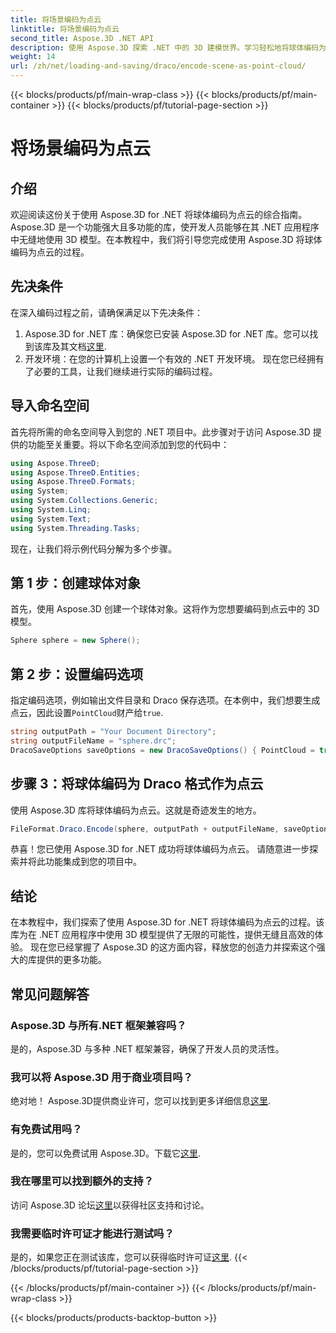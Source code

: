 ```yaml
---
title: 将场景编码为点云
linktitle: 将场景编码为点云
second_title: Aspose.3D .NET API
description: 使用 Aspose.3D 探索 .NET 中的 3D 建模世界。学习轻松地将球体编码为点云。现在就释放你的创造力吧！
weight: 14
url: /zh/net/loading-and-saving/draco/encode-scene-as-point-cloud/
---
```


{{< blocks/products/pf/main-wrap-class >}}
{{< blocks/products/pf/main-container >}}
{{< blocks/products/pf/tutorial-page-section >}}

# 将场景编码为点云

## 介绍
欢迎阅读这份关于使用 Aspose.3D for .NET 将球体编码为点云的综合指南。 Aspose.3D 是一个功能强大且多功能的库，使开发人员能够在其 .NET 应用程序中无缝地使用 3D 模型。在本教程中，我们将引导您完成使用 Aspose.3D 将球体编码为点云的过程。
## 先决条件
在深入编码过程之前，请确保满足以下先决条件：
1. Aspose.3D for .NET 库：确保您已安装 Aspose.3D for .NET 库。您可以找到该库及其文档[这里](https://reference.aspose.com/3d/net/).
2. 开发环境：在您的计算机上设置一个有效的 .NET 开发环境。
现在您已经拥有了必要的工具，让我们继续进行实际的编码过程。
## 导入命名空间
首先将所需的命名空间导入到您的 .NET 项目中。此步骤对于访问 Aspose.3D 提供的功能至关重要。将以下命名空间添加到您的代码中：
```csharp
using Aspose.ThreeD;
using Aspose.ThreeD.Entities;
using Aspose.ThreeD.Formats;
using System;
using System.Collections.Generic;
using System.Linq;
using System.Text;
using System.Threading.Tasks;
```
现在，让我们将示例代码分解为多个步骤。
## 第 1 步：创建球体对象
首先，使用 Aspose.3D 创建一个球体对象。这将作为您想要编码到点云中的 3D 模型。
```csharp
Sphere sphere = new Sphere();
```
## 第 2 步：设置编码选项
指定编码选项，例如输出文件目录和 Draco 保存选项。在本例中，我们想要生成点云，因此设置`PointCloud`财产给`true`.
```csharp
string outputPath = "Your Document Directory";
string outputFileName = "sphere.drc";
DracoSaveOptions saveOptions = new DracoSaveOptions() { PointCloud = true };
```
## 步骤 3：将球体编码为 Draco 格式作为点云
使用 Aspose.3D 库将球体编码为点云。这就是奇迹发生的地方。
```csharp
FileFormat.Draco.Encode(sphere, outputPath + outputFileName, saveOptions);
```
恭喜！您已使用 Aspose.3D for .NET 成功将球体编码为点云。
请随意进一步探索并将此功能集成到您的项目中。
## 结论
在本教程中，我们探索了使用 Aspose.3D for .NET 将球体编码为点云的过程。该库为在 .NET 应用程序中使用 3D 模型提供了无限的可能性，提供无缝且高效的体验。
现在您已经掌握了 Aspose.3D 的这方面内容，释放您的创造力并探索这个强大的库提供的更多功能。
## 常见问题解答
### Aspose.3D 与所有.NET 框架兼容吗？
是的，Aspose.3D 与多种 .NET 框架兼容，确保了开发人员的灵活性。
### 我可以将 Aspose.3D 用于商业项目吗？
绝对地！ Aspose.3D提供商业许可，您可以找到更多详细信息[这里](https://purchase.aspose.com/buy).
### 有免费试用吗？
是的，您可以免费试用 Aspose.3D。下载它[这里](https://releases.aspose.com/).
### 我在哪里可以找到额外的支持？
访问 Aspose.3D 论坛[这里](https://forum.aspose.com/c/3d/18)以获得社区支持和讨论。
### 我需要临时许可证才能进行测试吗？
是的，如果您正在测试该库，您可以获得临时许可证[这里](https://purchase.aspose.com/temporary-license/).
{{< /blocks/products/pf/tutorial-page-section >}}

{{< /blocks/products/pf/main-container >}}
{{< /blocks/products/pf/main-wrap-class >}}

{{< blocks/products/products-backtop-button >}}
